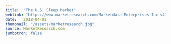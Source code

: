 ```yaml
---
title:  "The U.S. Sleep Market"
weblink: "https://www.marketresearch.com/Marketdata-Enterprises-Inc-v416/Sleep-11905635/"
date:   2018-04-01
thumbnail: "/assets/marketresearch.jpg"
source: MarketResearch.com
jumbotron: false
---
```

